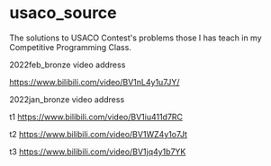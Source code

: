 # usaco_source
The solutions to USACO Contest's problems those I has teach in my Competitive Programming Class.



2022feb_bronze  video address

https://www.bilibili.com/video/BV1nL4y1u7JY/


2022jan_bronze  video address 

t1
https://www.bilibili.com/video/BV1iu411d7RC

t2
https://www.bilibili.com/video/BV1WZ4y1o7Jt

t3
https://www.bilibili.com/video/BV1jq4y1b7YK


